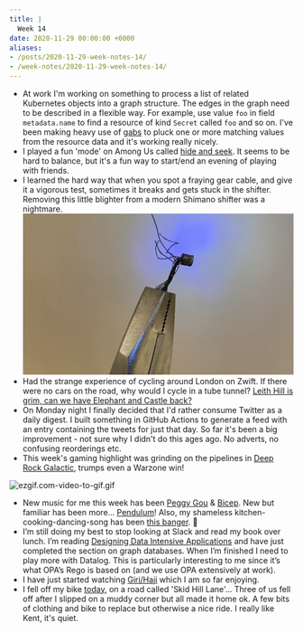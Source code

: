 ```yaml
---
title: |
  Week 14
date: 2020-11-29 00:00:00 +0000
aliases:
- /posts/2020-11-29-week-notes-14/
- /week-notes/2020-11-29-week-notes-14/
---
```


- At work I'm working on something to process a list of related Kubernetes objects into a graph structure. The edges in the graph need to be described in a flexible way. For example, use value `foo` in field `metadata.name` to find a resource of kind `Secret` called `foo` and so on. I've been making heavy use of [gabs](https://github.com/Jeffail/gabs) to pluck one or more matching values from the resource data and it's working really nicely.
- I played a fun 'mode' on Among Us called [hide and seek](https://www.hitc.com/en-gb/2020/11/03/among-us-how-do-you-play-hide-and-seek-setting-rules/). It seems to be hard to balance, but it's a fun way to start/end an evening of playing with friends.
- I learned the hard way that when you spot a fraying gear cable, and give it a vigorous test, sometimes it breaks and gets stuck in the shifter. Removing this little blighter from a modern Shimano shifter was a nightmare.
    ![9CDCB89E-D1B5-4653-8547-276F99F4FA67.jpeg](9CDCB89E-D1B5-4653-8547-276F99F4FA67.jpeg)
- Had the strange experience of cycling around London on Zwift. If there were no cars on the road, why would I cycle in a tube tunnel? [Leith Hill is grim, can we have Elephant and Castle back?](https://zwiftinsider.com/route/greatest-london-loop/)
- On Monday night I finally decided that I'd rather consume Twitter as a daily digest. I built something in GitHub Actions to generate a feed with an entry containing the tweets for just that day. So far it's been a big improvement - not sure why I didn't do this ages ago. No adverts, no confusing reorderings etc.
- This week's gaming highlight was grinding on the pipelines in [Deep Rock Galactic](https://store.steampowered.com/app/548430/Deep_Rock_Galactic/), trumps even a Warzone win!

![ezgif.com-video-to-gif.gif](Records/Weeknotes/2020-11-29-week-notes-14/ezgif.com-video-to-gif.gif)

- New music for me this week has been [Peggy Gou](https://open.spotify.com/track/1GZJu6ciZ55S8Kp1s8Z5ex?si=H4ceEGxVQf-gdiadK7jULQ) & [Bicep](https://open.spotify.com/track/73X9X7kDgsm4YeHpc8prf6?si=qKX_btR5QTq2l5m9QzSaIQ). New but familiar has been more... [Pendulum](https://open.spotify.com/track/7eJqLdEQ96D5Xzc406xkeZ?si=QKrOhvEoSMKAnzAF54DhgQ)! Also, my shameless kitchen-cooking-dancing-song has been [this banger](https://open.spotify.com/track/75rGONmoi48LLYBFaGiYsv?si=6bg1yRqISK-ig2qQ5hJRSQ). 🕺
- I’m still doing my best to stop looking at Slack and read my book over lunch. I’m reading [Designing Data Intensive Applications](https://www.oreilly.com/library/view/designing-data-intensive-applications/9781491903063/) and have just completed the section on graph databases. When I’m finished I need to play more with Datalog. This is particularly interesting to me since it’s what OPA’s Rego is based on (and we use OPA extensively at work).
- I have just started watching [Giri/Haji](https://en.wikipedia.org/wiki/Giri/Haji) which I am so far enjoying.
- I fell off my bike [today](https://www.strava.com/athletes/1238371), on a road called 'Skid Hill Lane'... Three of us fell off after I slipped on a muddy corner but all made it home ok. A few bits of clothing and bike to replace but otherwise a nice ride. I really like Kent, it's quiet.
